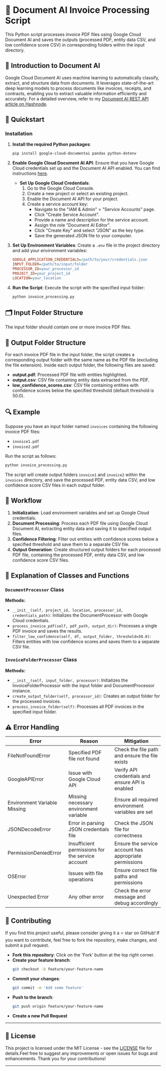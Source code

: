 # 📄 Document AI Invoice Processing Script

This Python script processes invoice PDF files using Google Cloud Document AI and saves the outputs (processed PDF, entity data CSV, and low confidence score CSV) in corresponding folders within the input directory.

## 📘 Introduction to Document AI

Google Cloud Document AI uses machine learning to automatically classify, extract, and structure data from documents. It leverages state-of-the-art deep learning models to process documents like invoices, receipts, and contracts, enabling you to extract valuable information efficiently and accurately. For a detailed overview, refer to my [Document AI REST API article on Hashnode](https://shashwat12304.hashnode.dev/document-ai-rest-api-google-cloud).

## 🚀 Quickstart

### Installation

1. **Install the required Python packages**:
    ```bash
    pip install google-cloud-documentai pandas python-dotenv
    ```

2. **Enable Google Cloud Document AI API**: Ensure that you have Google Cloud credentials set up and the Document AI API enabled. You can find instructions [here](https://cloud.google.com/document-ai/docs/quickstart).

    - **Set Up Google Cloud Credentials**:
        1. Go to the Google Cloud Console.
        2. Create a new project or select an existing project.
        3. Enable the Document AI API for your project.
        4. Create a service account key:
            - Navigate to the "IAM & Admin" > "Service Accounts" page.
            - Click "Create Service Account".
            - Provide a name and description for the service account.
            - Assign the role "Document AI Editor".
            - Click "Create Key" and select "JSON" as the key type.
            - Save the generated JSON file to your computer.

3. **Set Up Environment Variables**: Create a `.env` file in the project directory and add your environment variables:
    ```ini
    GOOGLE_APPLICATION_CREDENTIALS=/path/to/your/credentials.json
    INPUT_FOLDER=/path/to/input/folder
    PROCESSOR_ID=your_processor_id
    PROJECT_ID=your_project_id
    LOCATION=your_location
    ```

4. **Run the Script**: Execute the script with the specified input folder:
    ```bash
    python invoice_processing.py
    ```

## 🗂️ Input Folder Structure

The input folder should contain one or more invoice PDF files.

## 📂 Output Folder Structure

For each invoice PDF file in the input folder, the script creates a corresponding output folder with the same name as the PDF file (excluding the file extension). Inside each output folder, the following files are saved:

- **output.pdf**: Processed PDF file with entities highlighted.
- **output.csv**: CSV file containing entity data extracted from the PDF.
- **low_confidence_scores.csv**: CSV file containing entities with confidence scores below the specified threshold (default threshold is 50.0).

## 🔍 Example

Suppose you have an input folder named `invoices` containing the following invoice PDF files:
- `invoice1.pdf`
- `invoice2.pdf`

Run the script as follows:
```bash
python invoice_processing.py
```

The script will create output folders `invoice1` and `invoice2` within the `invoices` directory, and save the processed PDF, entity data CSV, and low confidence score CSV files in each output folder.

## 🔄 Workflow

1. **Initialization**: Load environment variables and set up Google Cloud credentials.
2. **Document Processing**: Process each PDF file using Google Cloud Document AI, extracting entity data and saving it to specified output files.
3. **Confidence Filtering**: Filter out entities with confidence scores below a specified threshold and save them to a separate CSV file.
4. **Output Generation**: Create structured output folders for each processed PDF file, containing the processed PDF, entity data CSV, and low confidence score CSV files.

## 🧩 Explanation of Classes and Functions

### `DocumentProcessor` Class

**Methods:**
- `__init__(self, project_id, location, processor_id, credentials_path)`: Initializes the DocumentProcessor with Google Cloud credentials.
- `process_invoice_pdf(self, pdf_path, output_dir)`: Processes a single PDF invoice and saves the results.
- `filter_low_confidence(self, df, output_folder, threshold=50.0)`: Filters entities with low confidence scores and saves them to a separate CSV file.

### `InvoiceFolderProcessor` Class

**Methods:**
- `__init__(self, input_folder, processor)`: Initializes the InvoiceFolderProcessor with the input folder and DocumentProcessor instance.
- `create_output_folder(self, processor_id)`: Creates an output folder for the processed invoices.
- `process_invoice_folder(self)`: Processes all PDF invoices in the specified input folder.

## ⚠️ Error Handling

| Error                         | Reason                                                  | Mitigation                                             |
|-------------------------------|---------------------------------------------------------|--------------------------------------------------------|
| FileNotFoundError             | Specified PDF file not found                            | Check the file path and ensure the file exists         |
| GoogleAPIError                | Issue with Google Cloud API                             | Verify API credentials and ensure API is enabled       |
| Environment Variable Missing  | Missing necessary environment variable                  | Ensure all required environment variables are set      |
| JSONDecodeError               | Error in parsing JSON credentials file                  | Check the JSON file for correctness                    |
| PermissionDeniedError         | Insufficient permissions for the service account        | Ensure the service account has appropriate permissions |
| OSError                       | Issues with file operations                             | Ensure correct file paths and permissions              |
| Unexpected Error              | Any other error                                         | Check the error message and debug accordingly          |

## 🌟 Contributing

If you find this project useful, please consider giving it a ⭐ star on GitHub! If you want to contribute, feel free to fork the repository, make changes, and submit a pull request.

- **Fork this repository**: Click on the 'Fork' button at the top right corner.
- **Create your feature branch**: 
    ```bash
    git checkout -b feature/your-feature-name
    ```
- **Commit your changes**:
    ```bash
    git commit -m 'Add some feature'
    ```
- **Push to the branch**:
    ```bash
    git push origin feature/your-feature-name
    ```
- **Create a new Pull Request**

---
## 📝 License

This project is licensed under the MIT License - see the [LICENSE](LICENSE) file for details.Feel free to suggest any improvements or open issues for bugs and enhancements. Thank you for your contributions!

---




